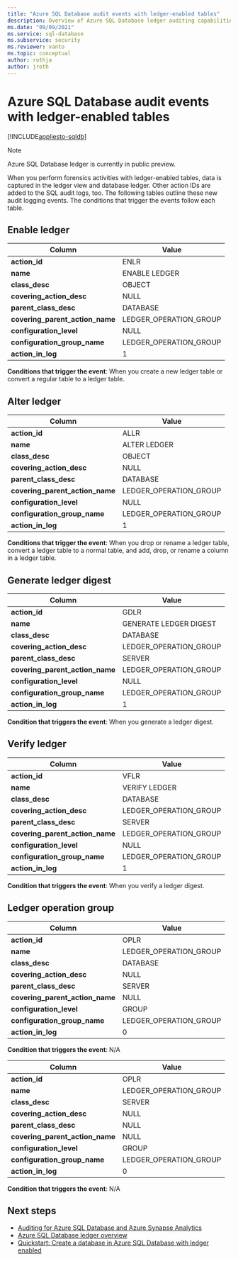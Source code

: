 ```yaml
---
title: "Azure SQL Database audit events with ledger-enabled tables"
description: Overview of Azure SQL Database ledger auditing capabilities
ms.date: "09/09/2021"
ms.service: sql-database
ms.subservice: security
ms.reviewer: vanto
ms.topic: conceptual
author: rothja
author: jroth
---
```


# Azure SQL Database audit events with ledger-enabled tables

[!INCLUDE[appliesto-sqldb](../includes/appliesto-sqldb.md)]

> [!NOTE]
> Azure SQL Database ledger is currently in public preview.

When you perform forensics activities with ledger-enabled tables, data is captured in the ledger view and database ledger. Other action IDs are added to the SQL audit logs, too. The following tables outline these new audit logging events. The conditions that trigger the events follow each table.

## Enable ledger

| Column | Value |
|--|--|
| **action_id** | ENLR |
| **name** | ENABLE LEDGER  |
| **class_desc** | OBJECT |
| **covering_action_desc** | NULL |
| **parent_class_desc** | DATABASE |
| **covering_parent_action_name** | LEDGER_OPERATION_GROUP |
| **configuration_level** | NULL |
| **configuration_group_name** | LEDGER_OPERATION_GROUP |
| **action_in_log** | 1 |

**Conditions that trigger the event**: When you create a new ledger table or convert a regular table to a ledger table.

## Alter ledger

| Column | Value |
|--|--|
| **action_id** | ALLR |
| **name** | ALTER LEDGER |
| **class_desc** | OBJECT |
| **covering_action_desc** | NULL |
| **parent_class_desc** | DATABASE |
| **covering_parent_action_name** | LEDGER_OPERATION_GROUP |
| **configuration_level** | NULL |
| **configuration_group_name** | LEDGER_OPERATION_GROUP |
| **action_in_log** | 1 |

**Conditions that trigger the event**: When you drop or rename a ledger table, convert a ledger table to a normal table, and add, drop, or rename a column in a ledger table.


## Generate ledger digest

| Column | Value |
|--|--|
| **action_id** | GDLR |
| **name** | GENERATE LEDGER DIGEST |
| **class_desc** | DATABASE |
| **covering_action_desc** | LEDGER_OPERATION_GROUP |
| **parent_class_desc** | SERVER |
| **covering_parent_action_name** | LEDGER_OPERATION_GROUP |
| **configuration_level** | NULL |
| **configuration_group_name** | LEDGER_OPERATION_GROUP  |
| **action_in_log** | 1 |

**Condition that triggers the event**: When you generate a ledger digest.

## Verify ledger

| Column | Value |
|--|--|
| **action_id** | VFLR |
| **name** | VERIFY LEDGER |
| **class_desc** | DATABASE |
| **covering_action_desc** | LEDGER_OPERATION_GROUP |
| **parent_class_desc** | SERVER |
| **covering_parent_action_name** | LEDGER_OPERATION_GROUP |
| **configuration_level** | NULL |
| **configuration_group_name** | LEDGER_OPERATION_GROUP |
| **action_in_log** | 1 |

**Condition that triggers the event**: When you verify a ledger digest.

## Ledger operation group

| Column | Value |
|--|--|
| **action_id** | OPLR |
| **name** | LEDGER_OPERATION_GROUP |
| **class_desc** | DATABASE |
| **covering_action_desc** | NULL |
| **parent_class_desc** | SERVER |
| **covering_parent_action_name** | NULL |
| **configuration_level** | GROUP |
| **configuration_group_name** | LEDGER_OPERATION_GROUP |
| **action_in_log** | 0 |

**Condition that triggers the event**: N/A

| Column | Value |
|--|--|
| **action_id** | OPLR |
| **name** | LEDGER_OPERATION_GROUP |
| **class_desc** | SERVER |
| **covering_action_desc** | NULL |
| **parent_class_desc** | NULL |
| **covering_parent_action_name** | NULL |
| **configuration_level** | GROUP |
| **configuration_group_name** | LEDGER_OPERATION_GROUP |
| **action_in_log** | 0 |

**Condition that triggers the event**: N/A 

## Next steps

- [Auditing for Azure SQL Database and Azure Synapse Analytics](auditing-overview.md)
- [Azure SQL Database ledger overview](ledger-overview.md)
- [Quickstart: Create a database in Azure SQL Database with ledger enabled](ledger-create-a-single-database-with-ledger-enabled.md)
